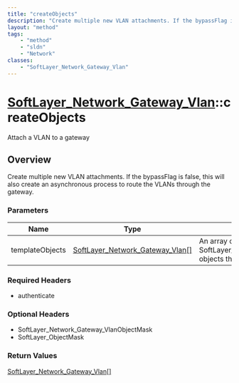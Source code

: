 ```yaml
---
title: "createObjects"
description: "Create multiple new VLAN attachments. If the bypassFlag is false, this will also create an asynchronous process to route... "
layout: "method"
tags:
    - "method"
    - "sldn"
    - "Network"
classes:
    - "SoftLayer_Network_Gateway_Vlan"
---
```

# [SoftLayer_Network_Gateway_Vlan](/reference/services/SoftLayer_Network_Gateway_Vlan)::createObjects

Attach a VLAN to a gateway


## Overview 
Create multiple new VLAN attachments. If the bypassFlag is false, this will also create an asynchronous process to route the VLANs through the gateway. 

### Parameters 
|Name | Type | Description |
| --- | --- | --- |
|templateObjects| <a href='/reference/datatypes/SoftLayer_Network_Gateway_Vlan'>SoftLayer_Network_Gateway_Vlan[] </a>| An array of SoftLayer_Network_Gateway_Vlan objects that you wish to create.|


### Required Headers
* authenticate

### Optional Headers
* SoftLayer_Network_Gateway_VlanObjectMask
* SoftLayer_ObjectMask

### Return Values
<a href='/reference/datatypes/SoftLayer_Network_Gateway_Vlan'>SoftLayer_Network_Gateway_Vlan[] </a>

